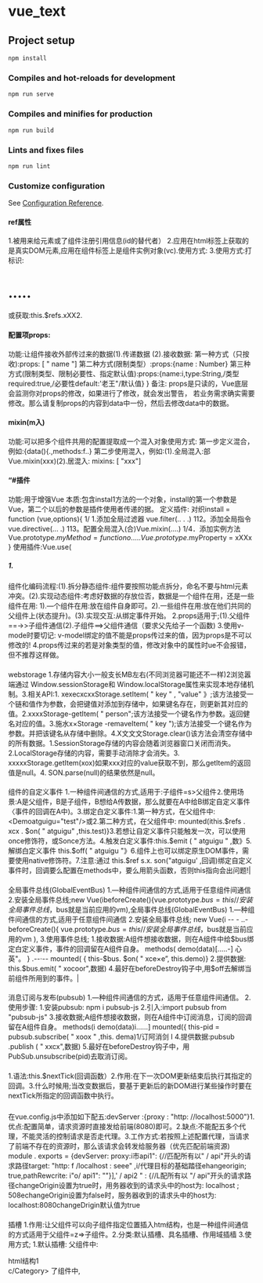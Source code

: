 # vue_text

## Project setup
```
npm install
```

### Compiles and hot-reloads for development
```
npm run serve
```

### Compiles and minifies for production
```
npm run build
```

### Lints and fixes files
```
npm run lint
```

### Customize configuration
See [Configuration Reference](https://cli.vuejs.org/config/).




#### ref属性
1.被用来给元素或了组件注册引用信息(id的替代者）
2.应用在html标签上获取的是真实DOM元素,应用在组件标签上是组件实例对象(vc).使用方式:
3.使用方式:打标识:<h1 ref="xxx" >.....</h1>或<School ref="xxx"></Schoo1>获取:this.$refs.xXX2.

#### 配置项props:
<Demo name="xxx"/>
功能:让组件接收外部传过来的数据(1).传递数据
(2).接收数据:
第一种方式（只按收):props: [ " name "]
第二种方式(限制类型）:props:{name : Number}
第三种方式(限制类型、限制必要性、指定默认值):props:{name:i,type:String,/类型required:true,/必要性default:'老王"/默认值}
}
备注: props是只读的，Vue底层会监测你对props的修改，如果进行了修改，就会发出警告，
若业务需求确实需要修改。那么请复制props的内容到data中一份，然后去修改data中的数据。

#### mixin(m入)
功能:可以把多个组件共用的配置提取成一个混入对象使用方式:
第一步定义混合，例如:{data(){.,methods:f..}
第二步使用混入，例如:(1).全局混入:部Vue.mixin(xxx)(2).居混入: mixins: [ "xxx"]
#### “#插件
功能:用于增强Vue
本质:包含instal1方法的一个对象，install的第一个参数是Vue，第二个以后的参数是插件使用者传递的据。
定义插件:
对织install = function (vue,options){
1/ 1.添加全局过滤器
vue.filter(.. . .)
112。添加全局指令vue.directive(... .)
113。配置全局混入(合)Vue.mixin(....)
1/4．添加实例方法
Vue.prototype.$myMethod = function o {.….}Vue.prototype.$myProperty = xXXx
}
使用插件:Vue.use(

##### 1.
组件化编码流程:(1).拆分静态组件:组件要按照功能点拆分，命名不要与html元素冲突。(2).实现动态组件:考虑好数据的存放位否，数据是一个组件在用，还是一些组件在用:
 1).—个组件在用:放在组件自身即可。2).一些组件在用:放在他们共同的父组件上(状态提升)。(3).实现交互:从绑定事件开始。
2.props适用于;(1).父组件==→>子组件通信(2).子组件==>父组件通信（要求父先给子一个函数)
3.使用v-mode时要切记: v-model绑定的值不能是props传过来的值，因为props是不可以修改的!
4.props传过来的若是对象类型的值，修改对象中的属性时ue不会报错，但不推荐这样做。

#### 
webstorage
1.存储内容大小一般支长MB左右(不同浏览器可能还不一样)2浏览嚣端通过 Window.sessionStorage和 Window.localStorage属性来实现本地存储机制。3.相关API:1. xexecxcxxStorage.setItem( " key " , "value" 》;该方法接受一个链和值作为参数，会把键值对添加到存储中，如果键名存在，则更新其对应的值。2.xxxxStorage-getItem( " person";该方法接受一个键名作为参数。返回健名对应的值。3.施水x×Storage -remaveItem( " key ");该方法接受一个键名作为参数。并把该键名从存储中删除。4.X文文文Storage.clear()该方法会清空存储中的所有数据。1.SessionStorage存储的内容会随着浏览器窗口关闭而消失。2.LocalStorage存储的内容，需要手动消除才会消失。3. xxxxxStorage.getItem(xox)如果xxx对应的value获取不到，那么getltem的返回值是null。4. SON.parse(null)的结果依然是null。

#### 


组件的自定义事件 1.一种组件间通信的方式,适用于:子组件=s>父组件⒉使用场景:A是父组件，B是子组件，B想给A传数据，那么就要在A中给B绑定自定义事件〈事件的回调在A中)。3.绑定白定义事件:1.第一种方式，在父组件中:<Demoatguigu="test"/>或<Demo v-on:atguigu="test"/>2.第二种方式，在父组件中:
<Demo ref="demo" />mounted(ithis.$refs . xcx . $on( " atguigu" ,this.test)}3.若想让自定义事件只能触发一次，可以使用once修饰符，或Sonce方法。4.触发白定义事件:this.$emit ( " atguigu " ,数》5.解绑白定义事件 this.$off( " atguigu "》6.组件上也可以绑定原生DOM事件，需要使用native修饰符。7.注意:通过 this.$ref s.x. son("atguigu' ,回调)绑定自定义事件时，回调要么配置在methods中，要么用箭头函数，否则this指向会出问题!|

#### 
全局事件总线(GlobalEventBus) 1.—种组件间通信的方式,适用于任意组件间通信 2.安装全局事件总线;new Vue(ibeforeCreate(){vue.prototype.$bus = this / /安装全局事件总线，$bus就是当前应用的vm),全局事件总线(GlobalEventBus)
1.—种组件间通信的方式,适用于任意组件间通信
2.安装全局事件总线;
new Vue(i
-- - ..-
beforeCreate(){
vue.prototype.$bus = this / /安装全局事件总线，$bus就是当前应用的vm
),
3.使用事件总线;
1.接收数据:A组件想接收数据，则在A组件中给$bus绑定白定义事件，事件的回调留在A组件自身。
methods(
demo(data)[.....-]
心英"。
}
.--·--
mounted( {
this-$bus. $on( " xce×e”, this.demo)}
2.提供数据: this.$bus.emit( " xocoor",数据)
4.最好在beforeDestroy钩子中,用$off去解绑当前组件所用到的事件。|
####

消息订阅与发布(pubsub)
1.—种组件间通信的方式，适用于任意组件间通信。
2.使用步骤:
1.安装pubsub: npm i pubsub-js
2.引入:import pubsub from "pubsub-js"
3.接收数据;A组件想接收数据，则在A组件中订阅消息，订阅的回调留在A组件自身。
methods(i
demo(data)i......]
mounted({
this-pid = pubsub.subscribe( " xoox " ,this. dema)1/订阿消剑
I
4.提供数据:pubsub .publish ( " xxcx",数据)
5.最好在beforeDestroy钩子中，用PubSub.unsubscribe(pid)去取消订阅。
#### 
1.语法:this.$nextTick(回调函数）2.作用:在下一次DOM更新结束后执行其指定的回调。3.什么时候用;当改变数据后，要基于更新后的新DOM进行某些操作时要在nextTick所指定的回调函数中执行。

#####
在vue.config.js中添加如下配五:devServer :{proxy : "http: //localhost:5000"}1.优点:配置简单，请求资源时直接发给前端(8080)即可。2.缺点:不能配五多个代理，不能灵活的控制请求是否走代理。3.工作方式:若按照上述配置代理，当请求了前端不存在的资源时，那么该请求会转发给服务器（优先匹配前端资源)
module . exports = {devServer: proxy:i市api1": {//匹配所有以" / api"开头的请求路径target: "http: f /localhost : seee" ,i/代理目标的基础踏径ehangeorigin; true,pathRewcrite: i"o/ api1": ""}],' / api2 " : {//L配所有以 "/ api"开头的请求路径changeOrigin设置为true时，用务器收到的请求头中的host为: localhost ; 508echangeOrigin设置为false时，服务器收到的请求头中的host为: localhost:8080changeDrigin默认值为true
####
插槽
1.作用:让父组件可以向子组件指定位置插入htm结构，也是一种组件间通信的方式适用于父组件=z=>子组件。2.分类:默认插槽、具名插槽、作用域插樯
3.使用方式;
1.默认插槽:
父组件中:
<category>
<div>html结构1</div>c/Category>
了组件中,
<template>
<div>
<I--定义插槽-->
<slot>韬措默认内容...</slot></div>
<./template>
2.具名插槽:
父组件中:
cCategory>
<template slot="center">
<div>html结构1</div>/template>
<template v-slot:footer>
<div>html结构2</div></template>
/ Category>
3.作用域插槽:1.理解:数据在组件的自身.但根据数据生成的结构需要组件的使用者来决定。(games数据在Category组件中， 但使用数据所遍历出来的结构由App组件决定)2.具体编码:父组件中:<Category><template scope="scopeData",生成的是u1列表2
####

vue-router的理解vue的一个插件库，专门用来实现SPA应用
-6.1.2对SPA应用的理解1.单页Web应用(single page web application,SPA)。2.整个应用只有一个完整的页面。3.点击页面中的导航链接不会刷新页面，只会做页面的局部更新。4.数据需要通过ajax请求获取。
1.什么是路由?1.—个路由就是组映射关系(key - value)2. key为路径, value可能是function或component2路由分刻1.后端路由:2)工作过程:服务器接收到一个请求时,根据请求路径找到配的函数来处理请求,返回响应数据。2.前端路由:1)理解:value是component，用于展示页面内容。2)工作过程:当浏览器的路径改变时。对应的组件就会显示。


####
几个注意点
1.路由组件通常存放在pages文件夹，一般组件通常存放在components文件夹。2.通过切换，"隐藏"了的路由组件，默认是被销毁掉的，需要的时候再去挂载。3.每个组件都有自己的 $route属性，里面存储着自己的路由信息。4.整个应用只有一个router，可以通过组件的 $router属性获取到。

####
8.<router-link>的replace属性
1.作用:控制路由跳转时操作浏览器历史记录的模式
⒉浏览器的历史记录有两种写入方式:分别为push和replace ， push是追加历史记录，(replace是替换当前记录I路由跳转时候默认为 push3.如何开启replace模式:<router-link replace ..... . . >Nevs</router-1ink>

####
11.两个新的生命周期钩子1.作用;路由组件所独有的两个钩子，用于捕获路由组件的激活状态。2具体名字:1. activated路由组件被激活时触发。2. deactivated路由组件失活时触发。